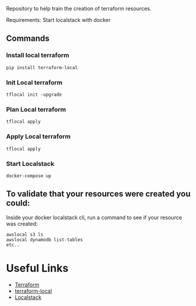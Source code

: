Repository to help train the creation of terraform resources.

Requirements: Start localstack with docker

## Commands
### Install local terraform
```
pip install terraform-local
```

### Init Local terraform
```
tflocal init -upgrade
```

### Plan Local terraform
```
tflocal apply
```

### Apply Local terraform
```
tflocal apply
```

### Start Localstack
```
docker-compose up
```

## To validate that your resources were created you could:
Inside  your docker localstack cli, run a command to see if your resource was created:
 ```
 awslocal s3 ls
 awslocal dynamodb list-tables 
 etc..
 ```

# Useful Links

- [Terraform](https://registry.terraform.io/providers/hashicorp/aws/latest/docs)
- [terraform-local](https://github.com/localstack/terraform-local)
- [Localstack](https://docs.localstack.cloud/overview/)